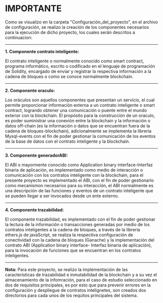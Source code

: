 # **IMPORTANTE**

Como se visualizo en la carpeta "Configuración_del_proyecto", en el archivo de configuración, se realizo la creación de los componentes necesarios para la ejecución de dicho proyecto, los cuales serán descritos a continuacion:

------------------------------------------
  **1. Componente contrato inteligente:**
  
El contrato inteligente o normalmente conocido como smart contract, programa informático, escrito o codificado en el lenguaje de programación de Solidity, encargado de enviar y registrar la respectiva información a la cadena de bloques o como se conoce normalmente blockchain.

------------------------------------------
  **2. Componente oraculo:**
  
Los oráculos son aquellos componentes que presentan un servicio, el cual permite proporcionar información externa a un contrato inteligente o smart contract, logrando obtener una comunicación o puente entre el mundo exterior con la blockchain. El propósito para la construcción de un oraculo, es poder suministrar una conexión entre la blockchain y la información o datos off-chain (es la información o datos que se encuentran fuera de la cadena de bloques-blockchain), adicionalmente se implementa la librería Mysql-events con el fin de poder gestionar la comunicación de los eventos de la base de datos con el contrato inteligente y la blockchain.

------------------------------------------
  **3. Componente generadorABI:**

El ABI o mayormente conocido como Application binary interface-Interfaz binaria de aplicación, es implementado como medio de interacción o comunicación con los contratos inteligente con la blockchain, para el presente proyecto es implementado el ABI, con el fin de poder gestionarlo como mecanismon necesarios para su interacción, el ABI normalmente es una descripción de las funciones y eventos de un contrato inteligente que se pueden llegar a ser invocados desde un ente externo.

------------------------------------------
  **4. Componente trazabilidad:**

El componente trazabilidad, es implementado con el fin de poder gestionar la lectura de la información o transacciones generadas por medio de los contratos inteligentes a la cadena de bloques, a través de la librería ethers.js de javaScript, se realiza la respectiva configuración de conectividad con la cadena de bloques (Ganache) y la implementación del contrato ABI (Application binary interface- Interfaz binaria de aplicación), para la invocación de funciones que se encuentran en los contratos inteligentes.

------------------------------------------
**Nota:**
Para este proyecto, se realizo la implementación de las caracteristicas de trazabilidad e inmutabilidad de la blockchain y a su vez el almacenamiento de la infomración, para el caso de estudio seleccionado en dos de requisitos principales, es por esto que para prevenir errores en la configuración y despliegue de contratos intelignetes, son creados dos directorios para cada unos de los requitos principales del sistema.

